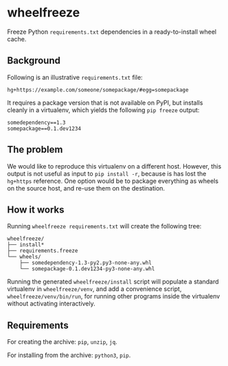 # wheelfreeze

Freeze Python `requirements.txt` dependencies in a ready-to-install wheel cache.

## Background

Following is an illustrative `requirements.txt` file:

```
hg+https://example.com/someone/somepackage/#egg=somepackage
```

It requires a package version that is not available on PyPI, but installs
cleanly in a virtualenv, which yields the following `pip freeze` output:

```
somedependency==1.3
somepackage==0.1.dev1234
```

## The problem

We would like to reproduce this virtualenv on a different host. However, this
output is not useful as input to `pip install -r`, because is has lost the
`hg+https` reference. One option would be to package everything as wheels on the
source host, and re-use them on the destination.

## How it works

Running `wheelfreeze requirements.txt` will create the following tree:

```
wheelfreeze/
├── install*
├── requirements.freeze
└── wheels/
    ├── somedependency-1.3-py2.py3-none-any.whl
    └── somepackage-0.1.dev1234-py3-none-any.whl
```

Running the generated `wheelfreeze/install` script will populate a standard
virtualenv in `wheelfreeze/venv`, and add a convenience script,
`wheelfreeze/venv/bin/run`, for running other programs inside the virtualenv
without activating interactively.

## Requirements

For creating the archive: `pip`, `unzip`, `jq`.

For installing from the archive: `python3`, `pip`.
